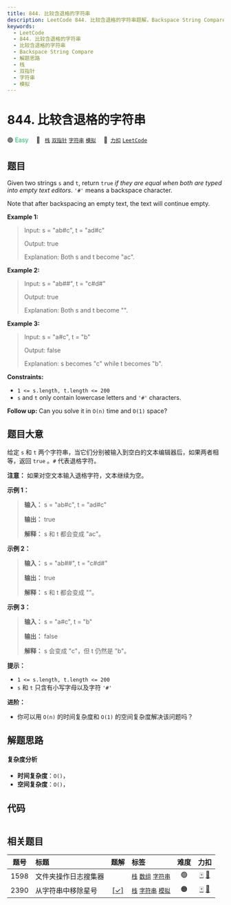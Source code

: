```yaml
---
title: 844. 比较含退格的字符串
description: LeetCode 844. 比较含退格的字符串题解，Backspace String Compare，包含解题思路、复杂度分析以及完整的 JavaScript 代码实现。
keywords:
  - LeetCode
  - 844. 比较含退格的字符串
  - 比较含退格的字符串
  - Backspace String Compare
  - 解题思路
  - 栈
  - 双指针
  - 字符串
  - 模拟
---
```


# 844. 比较含退格的字符串

🟢 <font color=#15bd66>Easy</font>&emsp; 🔖&ensp; [`栈`](/tag/stack.md) [`双指针`](/tag/two-pointers.md) [`字符串`](/tag/string.md) [`模拟`](/tag/simulation.md)&emsp; 🔗&ensp;[`力扣`](https://leetcode.cn/problems/backspace-string-compare) [`LeetCode`](https://leetcode.com/problems/backspace-string-compare)

## 题目

Given two strings `s` and `t`, return `true` _if they are equal when both are
typed into empty text editors_. `'#'` means a backspace character.

Note that after backspacing an empty text, the text will continue empty.



**Example 1:**

> Input: s = "ab#c", t = "ad#c"
> 
> Output: true
> 
> Explanation: Both s and t become "ac".

**Example 2:**

> Input: s = "ab##", t = "c#d#"
> 
> Output: true
> 
> Explanation: Both s and t become "".

**Example 3:**

> Input: s = "a#c", t = "b"
> 
> Output: false
> 
> Explanation: s becomes "c" while t becomes "b".

**Constraints:**

  * `1 <= s.length, t.length <= 200`
  * `s` and `t` only contain lowercase letters and `'#'` characters.



**Follow up:** Can you solve it in `O(n)` time and `O(1)` space?


## 题目大意

给定 `s` 和 `t` 两个字符串，当它们分别被输入到空白的文本编辑器后，如果两者相等，返回 `true` 。`#` 代表退格字符。

**注意：** 如果对空文本输入退格字符，文本继续为空。



**示例 1：**

> 
> 
> 
> 
> 
> **输入：** s = "ab#c", t = "ad#c"
> 
> **输出：** true
> 
> **解释：** s 和 t 都会变成 "ac"。
> 
> 

**示例 2：**

> 
> 
> 
> 
> 
> **输入：** s = "ab##", t = "c#d#"
> 
> **输出：** true
> 
> **解释：** s 和 t 都会变成 ""。
> 
> 

**示例 3：**

> 
> 
> 
> 
> 
> **输入：** s = "a#c", t = "b"
> 
> **输出：** false
> 
> **解释：** s 会变成 "c"，但 t 仍然是 "b"。



**提示：**

  * `1 <= s.length, t.length <= 200`
  * `s` 和 `t` 只含有小写字母以及字符 `'#'`



**进阶：**

  * 你可以用 `O(n)` 的时间复杂度和 `O(1)` 的空间复杂度解决该问题吗？


## 解题思路

#### 复杂度分析

- **时间复杂度**：`O()`，
- **空间复杂度**：`O()`，

## 代码

```javascript

```

## 相关题目

<!-- prettier-ignore -->
| 题号 | 标题 | 题解 | 标签 | 难度 | 力扣 |
| :------: | :------ | :------: | :------ | :------: | :------: |
| 1598 | 文件夹操作日志搜集器 |  |  [`栈`](/tag/stack.md) [`数组`](/tag/array.md) [`字符串`](/tag/string.md) | 🟢 | [🀄️](https://leetcode.cn/problems/crawler-log-folder) [🔗](https://leetcode.com/problems/crawler-log-folder) |
| 2390 | 从字符串中移除星号 | [[✓]](/problem/2390.md) |  [`栈`](/tag/stack.md) [`字符串`](/tag/string.md) [`模拟`](/tag/simulation.md) | 🟠 | [🀄️](https://leetcode.cn/problems/removing-stars-from-a-string) [🔗](https://leetcode.com/problems/removing-stars-from-a-string) |
